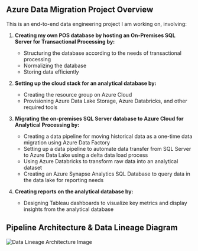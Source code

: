 ## Azure Data Migration Project Overview

This is an end-to-end data engineering project I am working on, involving:

1. **Creating my own POS database by hosting an On-Premises SQL Server for Transactional Processing by:**
   - Structuring the database according to the needs of transactional processing
   - Normalizing the database
   - Storing data efficiently

2. **Setting up the cloud stack for an analytical database by:**
   - Creating the resource group on Azure Cloud
   - Provisioning Azure Data Lake Storage, Azure Databricks, and other required tools

3. **Migrating the on-premises SQL Server database to Azure Cloud for Analytical Processing by:**
   - Creating a data pipeline for moving historical data as a one-time data migration using Azure Data Factory
   - Setting up a data pipeline to automate data transfer from SQL Server to Azure Data Lake using a delta data load process
   - Using Azure Databricks to transform raw data into an analytical dataset
   - Creating an Azure Synapse Analytics SQL Database to query data in the data lake for reporting needs

4. **Creating reports on the analytical database by:**
   - Designing Tableau dashboards to visualize key metrics and display insights from the analytical database

## Pipeline Architecture & Data Lineage Diagram
![Data Lineage Architecture Image](./img/Azure%20data%20lineage.png)
